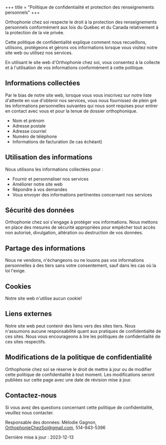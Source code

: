 +++
title = "Politique de confidentialité et protection des renseignements personnels"
+++

Orthophonie chez soi respecte le droit à la protection des renseignements personnels conformément aux lois du Québec et du Canada relativement à la protection de la vie privée.

Cette politique de confidentialité explique comment nous recueillons, utilisons, protégeons et gérons vos informations lorsque vous visitez notre site web ou utilisez nos services.

En utilisant le site web d'Orthophonie chez soi, vous consentez à la collecte et à l'utilisation de vos informations conformément à cette politique.

## Informations collectées

Par le bias de notre site web, lorsque vous vous inscrivez sur notre liste d'attente en vue d'obtenir nos services, vous nous fournissez de plein gré les informations personnelles suivantes qui nous sont requises pour entrer en contact avec vous et pour la tenue de dossier orthophonique.

* Nom et prénom
* Adresse postale
* Adresse courriel
* Numéro de téléphone
* Informations de facturation (le cas échéant)

## Utilisation des informations

Nous utilisons les informations collectées pour :

* Fournir et personnaliser nos services
* Améliorer notre site web
* Répondre à vos demandes
* Vous envoyer des informations pertinentes concernant nos services

## Sécurité des données

Orthophonie chez soi s'engage à protéger vos informations. Nous mettons en place des mesures de sécurité appropriées pour empêcher tout accès non autorisé, divulgation, altération ou destruction de vos données.

## Partage des informations

Nous ne vendons, n'échangeons ou ne louons pas vos informations personnelles à des tiers sans votre consentement, sauf dans les cas où la loi l'exige.

## Cookies

Notre site web n'utilise aucun cookie!

## Liens externes

Notre site web peut contenir des liens vers des sites tiers. Nous n'assumons aucune responsabilité quant aux pratiques de confidentialité de ces sites. Nous vous encourageons à lire les politiques de confidentialité de ces sites respectifs.

## Modifications de la politique de confidentialité

Orthophonie chez soi se réserve le droit de mettre à jour ou de modifier cette politique de confidentialité à tout moment. Les modifications seront publiées sur cette page avec une date de révision mise à jour.

## Contactez-nous

Si vous avez des questions concernant cette politique de confidentialité, veuillez nous contacter.

Responsable des données: Mélodie Gagnon, <OrthophonieChezSoi@gmail.com>, 514-943-5396

Dernière mise à jour : 2023-12-13
